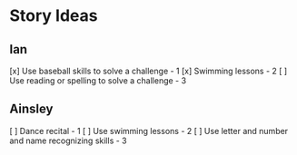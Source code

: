 # Story Ideas

## Ian

  [x] Use baseball skills to solve a challenge - 1
  [x] Swimming lessons - 2
  [ ] Use reading or spelling to solve a challenge - 3

## Ainsley

  [ ] Dance recital - 1
  [ ] Use swimming lessons - 2
  [ ] Use letter and number and name recognizing skills - 3
